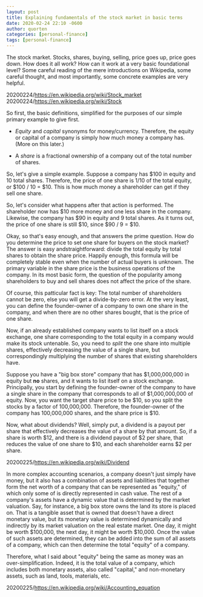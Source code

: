 ```yaml
---
layout: post
title: Explaining fundamentals of the stock market in basic terms
date: 2020-02-24 22:10 -0600
author: quorten
categories: [personal-finance]
tags: [personal-finance]
---
```


The stock market.  Stocks, shares, buying, selling, price goes up,
price goes down.  How does it all work?  How can it work at a very
basic foundational level?  Some careful reading of the mere
introductions on Wikipedia, some careful thought, and most
importantly, some concrete examples are very helpful.

20200224/https://en.wikipedia.org/wiki/Stock_market  
20200224/https://en.wikipedia.org/wiki/Stock

So first, the basic definitions, simplified for the purposes of our
simple primary example to give first.

* _Equity_ and _capital_ synonyms for money/currency.  Therefore, the
  equity or capital of a company is simply how much money a company
  has.  (More on this later.)

* A _share_ is a fractional ownership of a company out of the total
  number of shares.

So, let's give a simple example.  Suppose a company has $100 in equity
and 10 total shares.  Therefore, the price of one share is 1/10 of the
total equity, or $100 / 10 = $10.  This is how much money a
shareholder can get if they sell one share.

So, let's consider what happens after that action is performed.  The
shareholder now has $10 more money and one less share in the company.
Likewise, the company has $90 in equity and 9 total shares.  As it
turns out, the price of one share is still $10, since $90 / 9 = $10.

<!-- more -->

Okay, so that's easy enough, and that answers the prime question.  How
do you determine the price to set one share for buyers on the stock
market?  The answer is easy andstraightforward: divide the total
equity by total shares to obtain the share price.  Happily enough,
this formula will be completely stable even when the number of actual
buyers is unknown.  The primary variable in the share price is the
business operations of the company.  In its most basic form, the
question of the popularity among shareholders to buy and sell shares
does not affect the price of the share.

Of course, this patticular fact is key: The total number of
shareholders cannot be zero, else you will get a divide-by-zero error.
At the very least, you can define the founder-owner of a company to
own one share in the company, and when there are no other shares
bought, that is the price of one share.

Now, if an already established company wants to list itself on a stock
exchange, one share corresponding to the total equity in a company
would make its stock untenable.  So, you need to _split_ the one share
into multiple shares, effectively decreasing the value of a single
share, but correspondingly multiplying the number of shares that
existing shareholders have.

Suppose you have a "big box store" company that has $1,000,000,000 in
equity but **no** shares, and it wants to list itself on a stock
exchange.  Principally, you start by defining the founder-owner of the
company to have a single share in the company that corresponds to all
of $1,000,000,000 of equity.  Now, you want the target share price to
be $10, so you split the stocks by a factor of 100,000,000.
Therefore, the founder-owner of the company has 100,000,000 shares,
and the share price is $10.

Now, what about dividends?  Well, simply put, a dividend is a payout
per share that effectively decreases the value of a share by that
amount.  So, if a share is worth $12, and there is a dividend payout
of $2 per share, that reduces the value of one share to $10, and each
shareholder earns $2 per share.

20200225/https://en.wikipedia.org/wiki/Dividend

In more complex accounting scenarios, a company doesn't just simply
have money, but it also has a combination of assets and liabilities
that together form the net worth of a company that can be represented
as "equity," of which only some of is directly represented in cash
value.  The rest of a company's assets have a dynamic value that is
determined by the market valuation.  Say, for instance, a big box
store owns the land its store is placed on.  That is a tangible asset
that is owned that doesn't have a direct monetary value, but its
monetary value is determined dynamically and indirectly by its market
valuation on the real estate market.  One day, it might be worth
$100,000, the next day, it might be worth $10,000.  Once the value of
such assets are determined, they can be added into the sum of all
assets of a company, which can then determine the total "equity" of a
company.

Therefore, what I said about "equity" being the same as money was an
over-simplification.  Indeed, it is the total value of a company,
which includes both monetary assets, also called "capital," and
non-monetary assets, such as land, tools, materials, etc.

20200225/https://en.wikipedia.org/wiki/Accounting_equation
